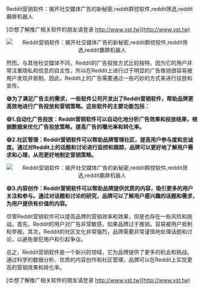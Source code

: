 Reddit营销软件：揭开社交媒体广告的新秘密,reddit群控软件,reddit筛选,reddit霸屏机器人

[😍想了解推广相关软件的朋友请登录 http://www.vst.tw](http://www.vst.tw)

 <center><img src="https://vst.tw/MP4/tuiguang/png/1.png" alt="Reddit营销软件：揭开社交媒体广告的新秘密,reddit群控软件,reddit筛选,reddit霸屏机器人"></center>

然而，与其他社交媒体不同，Reddit的广告投放方式比较独特。因为它的用户非常注重隐私和信息的自主性，所以在Reddit上进行过于明显的广告推销很容易被用户发现并抵制。因此，Reddit上的广告需要通过一些巧妙的方式来进行投放和宣传。

**😄为了满足广告主的需求，一些软件公司开发出了Reddit营销软件，帮助品牌更高效地进行广告投放和营销策略。这些软件的主要功能包括：**

**😄1.自动化广告投放：Reddit营销软件可以自动化地分析广告效果和投放结果，根据数据来优化广告投放策略，提高广告的曝光率和转化率。**

**😄2.社区管理：Reddit营销软件可以帮助品牌管理社区，提高用户参与度和忠诚度。通过对Reddit上的话题和讨论进行监控和跟踪，品牌可以更好地了解用户需求和心理，从而更好地制定营销策略。**

 <center><img src="https://vst.tw/MP4/tuiguang/png/3.png" alt="Reddit营销软件：揭开社交媒体广告的新秘密,reddit群控软件,reddit筛选,reddit霸屏机器人"></center>

**😄3.内容创作：Reddit营销软件可以帮助品牌提供优质的内容，吸引更多的用户关注和参与。通过对话题和讨论的研究，品牌可以了解用户感兴趣的话题和需求，为用户提供有价值的内容。**

尽管Reddit营销软件可以提高品牌的营销效率和效果，但是也存在一些风险和挑战。首先，Reddit的用户对广告非常敏感，如果品牌过于推销，容易被用户抵制和举报。其次，Reddit的社区文化非常强烈，品牌需要非常谨慎地处理话题和讨论，以避免冒犯用户和引起争议。

总之，Reddit营销软件是一个新兴的领域，它为品牌提供了更多的机会和挑战。通过科学的数据分析、优质的内容创作和社区管理，品牌可以在Reddit上实现更高的营销效果和转化率。

[😍想了解推广相关软件的朋友请登录 http://www.vst.tw](http://www.vst.tw)



